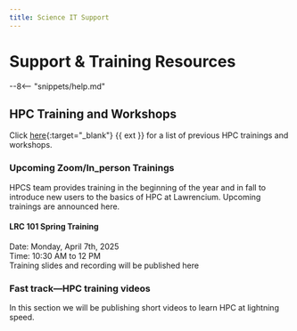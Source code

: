 ```yaml
---
title: Science IT Support
---
```


# **Support & Training Resources**

--8<-- "snippets/help.md"

## **HPC Training and Workshops**

Click [here](https://it.lbl.gov/service/scienceit/training-and-workshops/){:target="_blank"} {{ ext }} for a list of previous HPC trainings and workshops.

### **Upcoming Zoom/In_person Trainings**
HPCS team provides training in the beginning of the year and in fall to introduce new users to the basics of HPC at Lawrencium. Upcoming trainings are announced here. 

#### **LRC 101 Spring Training**
Date: Monday, April 7th, 2025  
Time: 10:30 AM to 12 PM  
Training slides and recording will be published here  


### **Fast track—HPC training videos**
In this section we will be publishing short videos to learn HPC at lightning speed. 

